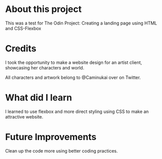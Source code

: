 # About this project

This was a test for The Odin Project: Creating a landing page using HTML and CSS-Flexbox

# Credits

I took the opportunity to make a website design for an artist client, showcasing her characters and world.

All characters and artwork belong to @Caminukai over on Twitter.

# What did I learn

I learned to use flexbox and more direct styling using CSS to make an attractive website.

# Future Improvements

Clean up the code more using better coding practices.
